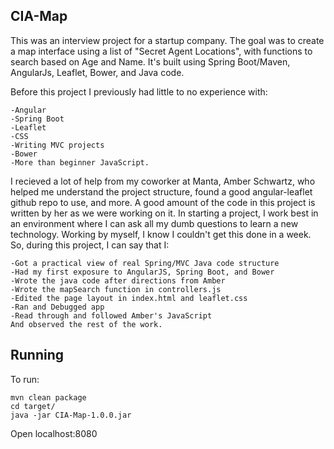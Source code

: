 ## CIA-Map

This was an interview project for a startup company. The goal was to create a map interface using a list of "Secret Agent Locations", with functions to search based on Age and Name.
It's built using Spring Boot/Maven, AngularJs, Leaflet, Bower, and Java code.

Before this project I previously had little to no experience with: 
```
-Angular
-Spring Boot
-Leaflet
-CSS
-Writing MVC projects
-Bower
-More than beginner JavaScript.
```

I recieved a lot of help from my coworker at Manta, Amber Schwartz, who helped me understand the project structure, found a good angular-leaflet github repo to use, and more.
A good amount of the code in this project is written by her as we were working on it. In starting a project, I work best in an environment where I can ask all my dumb questions to learn a new technology.
Working by myself, I know I couldn't get this done in a week. So, during this project, I can say that I:
```
-Got a practical view of real Spring/MVC Java code structure
-Had my first exposure to AngularJS, Spring Boot, and Bower
-Wrote the java code after directions from Amber
-Wrote the mapSearch function in controllers.js
-Edited the page layout in index.html and leaflet.css
-Ran and Debugged app
-Read through and followed Amber's JavaScript
And observed the rest of the work.
```
## Running
To run:
```
mvn clean package
cd target/
java -jar CIA-Map-1.0.0.jar
```
Open localhost:8080
